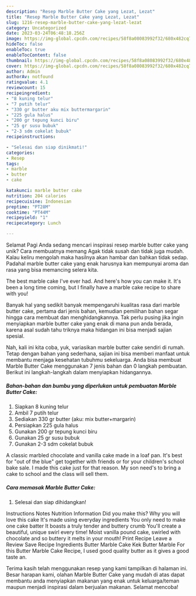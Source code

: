 ```yaml
---
description: "Resep Marble Butter Cake yang Lezat, Lezat"
title: "Resep Marble Butter Cake yang Lezat, Lezat"
slug: 1216-resep-marble-butter-cake-yang-lezat-lezat
category: Uncategorized
date: 2023-03-24T06:48:18.256Z
image: https://img-global.cpcdn.com/recipes/58f8a08083992f32/680x482cq70/marble-butter-cake-foto-resep-utama.jpg
hideToc: false
enableToc: true
enableTocContent: false
thumbnail: https://img-global.cpcdn.com/recipes/58f8a08083992f32/680x482cq70/marble-butter-cake-foto-resep-utama.jpg
cover: https://img-global.cpcdn.com/recipes/58f8a08083992f32/680x482cq70/marble-butter-cake-foto-resep-utama.jpg
author: Admin
authorAv: notfound
ratingvalue: 4.1
reviewcount: 15
recipeingredient:
- "8 kuning telur"
- "7 putih telur"
- "330 gr butter aku mix buttermargarin"
- "225 gula halus"
- "200 gr tepung kunci biru"
- "25 gr susu bubuk"
- "2-3 sdm cokelat bubuk"
recipeinstructions:

- "Selesai dan siap dinikmati!"
categories:
- Resep
tags:
- marble
- butter
- cake

katakunci: marble butter cake 
nutrition: 204 calories
recipecuisine: Indonesian
preptime: "PT28M"
cooktime: "PT44M"
recipeyield: "1"
recipecategory: Lunch

---
```



Selamat Pagi Anda sedang mencari inspirasi resep marble butter cake yang unik? Cara membuatnya memang Agak tidak susah dan tidak juga mudah. Kalau keliru mengolah maka hasilnya akan hambar dan bahkan tidak sedap. Padahal marble butter cake yang enak harusnya kan mempunyai aroma dan rasa yang bisa memancing selera kita.


The best marble cake I&#39;ve ever had. And here&#39;s how you can make it. It&#39;s been a long time coming, but I finally have a marble cake recipe to share with you!

Banyak hal yang sedikit banyak mempengaruhi kualitas rasa dari marble butter cake, pertama dari jenis bahan, kemudian pemilihan bahan segar hingga cara membuat dan menghidangkannya. Tak perlu pusing jika ingin menyiapkan marble butter cake yang enak di mana pun anda berada, karena asal sudah tahu triknya maka hidangan ini bisa menjadi sajian spesial.


Nah, kali ini kita coba, yuk, variasikan marble butter cake sendiri di rumah. Tetap dengan bahan yang sederhana, sajian ini bisa memberi manfaat untuk membantu menjaga kesehatan tubuhmu sekeluarga. Anda bisa membuat Marble Butter Cake menggunakan 7 jenis bahan dan 0 langkah pembuatan. Berikut ini langkah-langkah dalam menyiapkan hidangannya.

<!--inarticleads1-->

##### Bahan-bahan dan bumbu yang diperlukan untuk pembuatan Marble Butter Cake:

1. Siapkan 8 kuning telur
1. Ambil 7 putih telur
1. Sediakan 330 gr butter (aku: mix butter+margarin)
1. Persiapkan 225 gula halus
1. Gunakan 200 gr tepung kunci biru
1. Gunakan 25 gr susu bubuk
1. Gunakan 2-3 sdm cokelat bubuk


A classic marbled chocolate and vanilla cake made in a loaf pan. It&#39;s best for &#34;out of the blue&#34; get together with friends or for your children&#39;s school bake sale. I made this cake just for that reason. My son need&#39;s to bring a cake to school and the class will sell them. 

<!--inarticleads2-->

##### Cara memasak Marble Butter Cake:


1. Selesai dan siap dihidangkan!

Instructions Notes Nutrition Information Did you make this? Why you will love this cake It&#39;s made using everyday ingredients You only need to make one cake batter It boasts a truly tender and buttery crumb You&#39;ll create a beautiful, unique swirl every time! Moist vanilla pound cake, swirled with chocolate and so buttery it melts in your mouth! Print Recipe Leave a Review Save Recipe Ingredients Butter Marble Cake Kek Butter Marble For this Butter Marble Cake Recipe, I used good quality butter as it gives a good taste an. 

Terima kasih telah menggunakan resep yang kami tampilkan di halaman ini. Besar harapan kami, olahan Marble Butter Cake yang mudah di atas dapat membantu anda menyiapkan makanan yang enak untuk keluarga/teman maupun menjadi inspirasi dalam berjualan makanan. Selamat mencoba!
